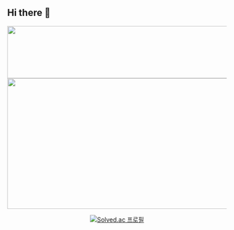 ## Hi there 👋

<!--
**FOJF/FOJF** is a ✨ _special_ ✨ repository because its `README.md` (this file) appears on your GitHub profile.

Here are some ideas to get you started:

- 🔭 I’m currently working on ...
- 🌱 I’m currently learning ...
- 👯 I’m looking to collaborate on ...
- 🤔 I’m looking for help with ...
- 💬 Ask me about ...
- 📫 How to reach me: ...
- 😄 Pronouns: ...
- ⚡ Fun fact: ...
-->

<a href="https://www.gitanimals.org/en_US?utm_medium=image&utm_source=FOJF&utm_content=line">
  <img
    src="https://render.gitanimals.org/lines/FOJF?pet-id=717912815033504900"
    width="600"
    height="120"
  />
</a>
  

<div align = "center"> 
<a href="https://www.gitanimals.org/en_US?utm_medium=image&utm_source=FOJF&utm_content=farm">
<img
  src="https://render.gitanimals.org/farms/FOJF"
  width="600"
  height="300"
/>
</a>

[![Solved.ac
프로필](http://mazassumnida.wtf/api/v2/generate_badge?boj=john9823)](https://solved.ac/{handle})
